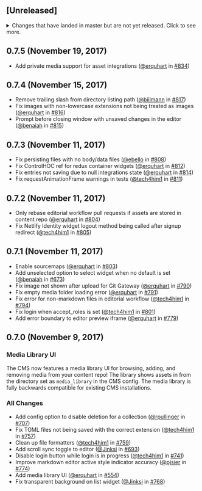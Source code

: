 ## [Unreleased]
<details>
  <summary>
    Changes that have landed in master but are not yet released.
    Click to see more.
  </summary>
</details>

## 0.7.5 (November 19, 2017)

* Add private media support for asset integrations ([@erquhart](https://github.com/erquhart) in [#834](https://github.com/netlify/netlify-cms/pull/834))

## 0.7.4 (November 15, 2017)

* Remove trailing slash from directory listing path ([@biilmann](https://github.com/biilmann) in [#817](https://github.com/netlify/netlify-cms/pull/817))
* Fix images with non-lowercase extensions not being treated as images ([@erquhart](https://github.com/erquhart) in [#816](https://github.com/netlify/netlify-cms/pull/816))
* Prompt before closing window with unsaved changes in the editor ([@benaiah](https://github.com/benaiah) in [#815](https://github.com/netlify/netlify-cms/pull/815))

## 0.7.3 (November 11, 2017)

* Fix persisting files with no body/data files ([@ebello](https://github.com/ebello) in [#808](https://github.com/netlify/netlify-cms/pull/808))
* Fix ControlHOC ref for redux container widgets ([@erquhart](https://github.com/erquhart) in [#812](https://github.com/netlify/netlify-cms/pull/812))
* Fix entries not saving due to null integrations state ([@erquhart](https://github.com/erquhart) in [#814](https://github.com/netlify/netlify-cms/pull/814))
* Fix requestAnimationFrame warnings in tests ([@tech4him1](https://github.com/tech4him1) in [#811](https://github.com/netlify/netlify-cms/pull/811))

## 0.7.2 (November 11, 2017)

* Only rebase editorial workflow pull requests if assets are stored in content repo ([@erquhart](https://github.com/erquhart) in [#804](https://github.com/netlify/netlify-cms/pull/804))
* Fix Netlify Identity widget logout method being called after signup redirect ([@tech4him1](https://github.com/tech4him1) in [#805](https://github.com/netlify/netlify-cms/pull/805))

## 0.7.1 (November 11, 2017)

* Enable sourcemaps ([@erquhart](https://github.com/erquhart) in [#803](https://github.com/netlify/netlify-cms/pull/803))
* Add unselected option to select widget when no default is set ([@benaiah](https://github.com/benaiah) in [#673](https://github.com/netlify/netlify-cms/pull/673))
* Fix image not shown after upload for Git Gateway ([@erquhart](https://github.com/erquhart) in [#790](https://github.com/netlify/netlify-cms/pull/790))
* Fix empty media folder loading error ([@erquhart](https://github.com/erquhart) in [#791](https://github.com/netlify/netlify-cms/pull/791))
* Fix error for non-markdown files in editorial workflow ([@tech4him1](https://github.com/tech4him1) in [#794](https://github.com/netlify/netlify-cms/pull/794))
* Fix login when accept_roles is set ([@tech4him1](https://github.com/tech4him1) in [#801](https://github.com/netlify/netlify-cms/pull/801))
* Add error boundary to editor preview iframe ([@erquhart](https://github.com/erquhart) in [#779](https://github.com/netlify/netlify-cms/pull/779))

## 0.7.0 (November 9, 2017)

### Media Library UI
The CMS now features a media library UI for browsing, adding, and removing media from your content
repo! The library shows assets in from the directory set as `media_library` in the CMS config. The
media library is fully backwards compatible for existing CMS installations.

### All Changes
* Add config option to disable deletion for a collection ([@rpullinger](https://github.com/rpullinger) in [#707](https://github.com/netlify/netlify-cms/pull/707))
* Fix TOML files not being saved with the correct extension ([@tech4him1](https://github.com/tech4him1) in [#757](https://github.com/netlify/netlify-cms/pull/757))
* Clean up file formatters ([@tech4him1](https://github.com/tech4him1) in [#759](https://github.com/netlify/netlify-cms/pull/759))
* Add scroll sync toggle to editor ([@Jinksi](https://github.com/Jinksi) in [#693](https://github.com/netlify/netlify-cms/pull/693))
* Disable login button while login is in progress ([@tech4him1](https://github.com/tech4him1) in [#741](https://github.com/netlify/netlify-cms/pull/741))
* Improve markdown editor active style indicator accuracy ([@pjsier](https://github.com/pjsier) in [#774](https://github.com/netlify/netlify-cms/pull/774))
* Add media library UI ([@erquhart](https://github.com/erquhart) in [#554](https://github.com/netlify/netlify-cms/pull/554))
* Fix transparent background on list widget ([@Jinksi](https://github.com/Jinksi) in [#768](https://github.com/netlify/netlify-cms/pull/768))
